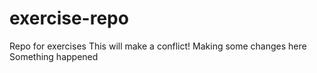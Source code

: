 # exercise-repo
Repo for exercises
This will make a conflict!
Making some changes here
Something happened

